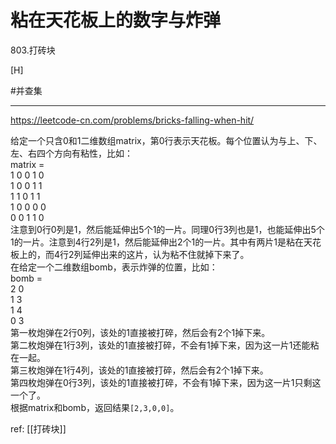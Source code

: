 # 粘在天花板上的数字与炸弹
803.打砖块

[H]

#并查集

---
https://leetcode-cn.com/problems/bricks-falling-when-hit/


给定一个只含0和1二维数组matrix，第0行表示天花板。每个位置认为与上、下、左、右四个方向有粘性，比如：  
matrix =   
1 0 0 1 0  
1 0 0 1 1  
1 1 0 1 1  
1 0 0 0 0  
0 0 1 1 0  
注意到0行0列是1，然后能延伸出5个1的一片。同理0行3列也是1，也能延伸出5个1的一片。注意到4行2列是1，然后能延伸出2个1的一片。其中有两片1是粘在天花板上的，而4行2列延伸出来的这片，认为粘不住就掉下来了。  
在给定一个二维数组bomb，表示炸弹的位置，比如：  
bomb =   
2 0  
1 3  
1 4  
0 3  
第一枚炮弹在2行0列，该处的1直接被打碎，然后会有2个1掉下来。  
第二枚炮弹在1行3列，该处的1直接被打碎，不会有1掉下来，因为这一片1还能粘在一起。  
第三枚炮弹在1行4列，该处的1直接被打碎，然后会有2个1掉下来。  
第四枚炮弹在0行3列，该处的1直接被打碎，不会有1掉下来，因为这一片1只剩这一个了。  
根据matrix和bomb，返回结果`[2,3,0,0]`。  

ref: [[打砖块]]